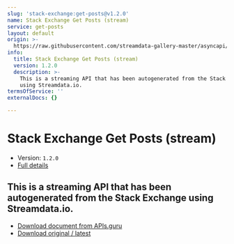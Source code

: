 ```yaml
---
slug: 'stack-exchange:get-posts@v1.2.0'
name: Stack Exchange Get Posts (stream)
service: get-posts
layout: default
origin: >-
  https://raw.githubusercontent.com/streamdata-gallery-master/asyncapi/master/_listings/stack-exchange/stack-exchange-get-posts-stream-async.md
info:
  title: Stack Exchange Get Posts (stream)
  version: 1.2.0
  description: >-
    This is a streaming API that has been autogenerated from the Stack Exchange
    using Streamdata.io.
termsOfService: ''
externalDocs: {}

---
```

# Stack Exchange Get Posts (stream)

* Version: `1.2.0`
* [Full details](../html/stack-exchange:get-posts@v1.2.0.html)




## This is a streaming API that has been autogenerated from the Stack Exchange using Streamdata.io.



* [Download document from APIs.guru](https://raw.githubusercontent.com/APIs-guru/asyncapi-directory/master/docs/APIs/stack-exchange%3Aget-posts%40v1.2.0.yaml)
* [Download original / latest](https://raw.githubusercontent.com/streamdata-gallery-master/asyncapi/master/_listings/stack-exchange/stack-exchange-get-posts-stream-async.md)

<script type="application/ld+json">
{
  "@context": "http://schema.org/",
  "@type": "WebAPI",
  "description": "This is a streaming API that has been autogenerated from the Stack Exchange using Streamdata.io.",
  "documentation": "",

  "name": "Stack Exchange Get Posts (stream)"
}
</script>
